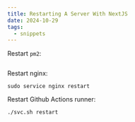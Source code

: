 ```yaml
---
title: Restarting A Server With NextJS
date: 2024-10-29
tags:
  - snippets
---
```

Restart `pm2`:

```

```

Restart nginx:

```
sudo service nginx restart
```

Restart Github Actions runner:

```
./svc.sh restart
```

